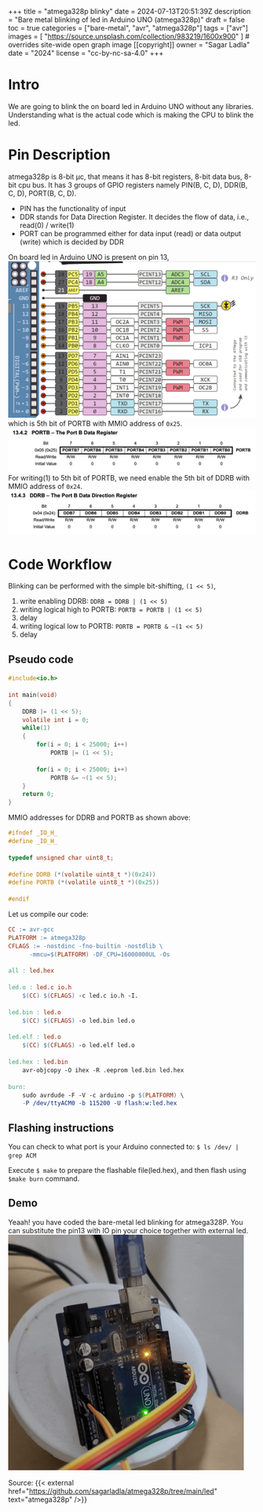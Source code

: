 +++
title = "atmega328p blinky"
date = 2024-07-13T20:51:39Z
description = "Bare metal blinking of led in Arduino UNO (atmega328p)"
draft = false
toc = true
categories = ["bare-metal", "avr", "atmega328p"]
tags = ["avr"]
images = [
  "https://source.unsplash.com/collection/983219/1600x900"
] # overrides site-wide open graph image
[[copyright]]
  owner = "Sagar Ladla"
  date = "2024"
  license = "cc-by-nc-sa-4.0"
+++

# Intro
We are going to blink the on board led in Arduino UNO without any libraries. Understanding what is the actual code which is making the CPU to blink the led.

# Pin Description
atmega328p is 8-bit μc, that means it has 8-bit registers, 8-bit data bus, 8-bit cpu bus. It has 3 groups of GPIO registers namely PIN(B, C, D), DDR(B, C, D), PORT(B, C, D).

- PIN has the functionality of input
- DDR stands for Data Direction Register. It decides the flow of data, i.e., read(0) / write(1)
- PORT can be programmed either for data input (read) or data output (write) which is decided by DDR

On board led in Arduino UNO is present on pin 13,
![Arduino UNO Pin Diagram](./images/e57c56f68189f03145726786306d6a8ca7168571_arduino-uno-pinout-digital-pins-pwm-1.png.webp)
which is 5th bit of PORTB with MMIO address of `0x25`.
![PORTB Register](./images/PORTB.png)
For writing(1) to 5th bit of PORTB, we need enable the 5th bit of DDRB with MMIO address of `0x24`.
![DDRB Register](./images/DDRB.png)

# Code Workflow
Blinking can be performed with the simple bit-shifting, ```(1 << 5)```,
1. write enabling DDRB: `DDRB = DDRB | (1 << 5)`
2. writing logical high to PORTB: `PORTB = PORTB | (1 << 5)`
3. delay
4. writing logical low to PORTB: `PORTB = PORTB & ~(1 << 5)`
5. delay

## Pseudo code
```c
#include<io.h>

int main(void)
{
	DDRB |= (1 << 5);
	volatile int i = 0;
	while(1)
	{
		for(i = 0; i < 25000; i++)
			PORTB |= (1 << 5);

		for(i = 0; i < 25000; i++)
			PORTB &= ~(1 << 5);
	}
	return 0;
}
```
MMIO addresses for DDRB and PORTB as shown above:
```c
#ifndef _IO_H_
#define _IO_H_

typedef unsigned char uint8_t;

#define DDRB (*(volatile uint8_t *)(0x24))
#define PORTB (*(volatile uint8_t *)(0x25))

#endif
```
Let us compile our code:
```Makefile
CC := avr-gcc
PLATFORM := atmega328p
CFLAGS := -nostdinc -fno-builtin -nostdlib \
	  -mmcu=$(PLATFORM) -DF_CPU=16000000UL -Os

all : led.hex

led.o : led.c io.h
	$(CC) $(CFLAGS) -c led.c io.h -I.

led.bin : led.o
	$(CC) $(CFLAGS) -o led.bin led.o

led.elf : led.o
	$(CC) $(CFLAGS) -o led.elf led.o

led.hex : led.bin
	avr-objcopy -O ihex -R .eeprom led.bin led.hex

burn:
	sudo avrdude -F -V -c arduino -p $(PLATFORM) \
	-P /dev/ttyACM0 -b 115200 -U flash:w:led.hex
```

## Flashing instructions
You can check to what port is your Arduino connected to: `$ ls /dev/ | grep ACM`

Execute `$ make` to prepare the flashable file(led.hex), and then flash using `$make burn` command.

## Demo
Yeaah! you have coded the bare-metal led blinking for atmega328P. You can substitute the pin13 with IO pin your choice together with external led.
![demo](./images/20240714_042834.gif)

Source: {{< external href="https://github.com/sagarladla/atmega328p/tree/main/led" text="atmega328p" />}}
